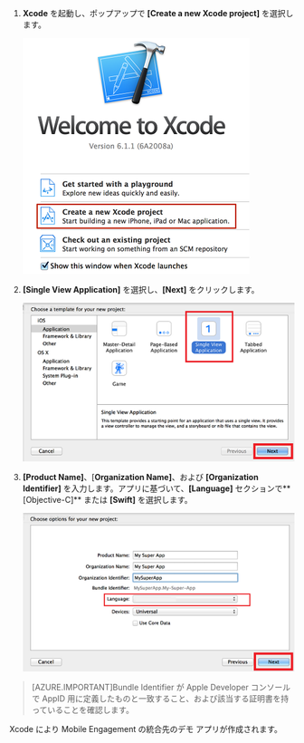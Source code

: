 1. **Xcode** を起動し、ポップアップで **[Create a new Xcode project]** を選択します。

	![](./media/mobile-engagement-create-new-ios-app/xcode-new-project.png)

2. **[Single View Application]** を選択し、**[Next]** をクリックします。

	![](./media/mobile-engagement-create-new-ios-app/xcode-simple-view.png)

3. **[Product Name]**、[**Organization Name]**、および **[Organization Identifier]** を入力します。アプリに基づいて、**[Language]** セクションで**[Objective-C]** または **[Swift]** を選択します。

	![](./media/mobile-engagement-create-new-ios-app/xcode-project-props.png)

> [AZURE.IMPORTANT]Bundle Identifier が Apple Developer コンソールで AppID 用に定義したものと一致すること、および該当する証明書を持っていることを確認します。

Xcode により Mobile Engagement の統合先のデモ アプリが作成されます。

<!---HONumber=Oct15_HO3-->